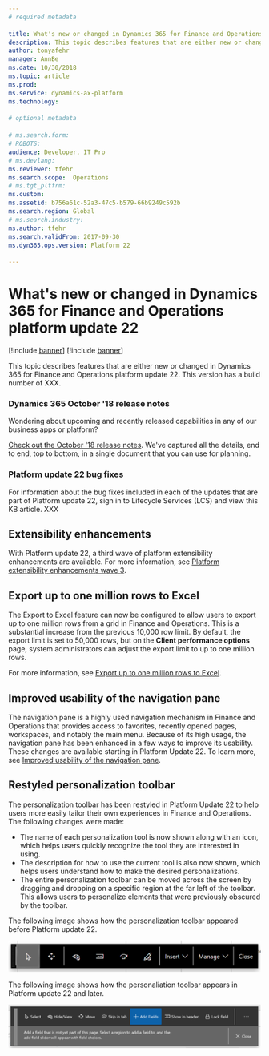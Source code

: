 ```yaml
---
# required metadata

title: What's new or changed in Dynamics 365 for Finance and Operations platform update 22
description: This topic describes features that are either new or changed in Dynamics 365 for Finance and Operation platform update 22. 
author: tonyafehr
manager: AnnBe
ms.date: 10/30/2018
ms.topic: article
ms.prod: 
ms.service: dynamics-ax-platform
ms.technology: 

# optional metadata

# ms.search.form: 
# ROBOTS: 
audience: Developer, IT Pro
# ms.devlang: 
ms.reviewer: tfehr
ms.search.scope:  Operations
# ms.tgt_pltfrm: 
ms.custom: 
ms.assetid: b756a61c-52a3-47c5-b579-66b9249c592b
ms.search.region: Global
# ms.search.industry: 
ms.author: tfehr
ms.search.validFrom: 2017-09-30 
ms.dyn365.ops.version: Platform 22

---
```

# What's new or changed in Dynamics 365 for Finance and Operations platform update 22

[!include [banner](../includes/banner.md)]
[!include [banner](../includes/preview-banner.md)]

This topic describes features that are either new or changed in Dynamics 365 for Finance and Operations platform update 22. This version has a build number of XXX.

### Dynamics 365 October '18 release notes
Wondering about upcoming and recently released capabilities in any of our business apps or platform? 

[Check out the October '18 release notes](https://go.microsoft.com/fwlink/?linkid=870424). We've captured all the details, end to end, top to bottom, in a single document that you can use for planning. 

### Platform update 22 bug fixes
For information about the bug fixes included in each of the updates that are part of Platform update 22, sign in to Lifecycle Services (LCS) and view this KB article. XXX

## Extensibility enhancements
With Platform update 22, a third wave of platform extensibility enhancements are available. For more information, see [Platform extensibility enhancements wave 3](https://docs.microsoft.com/business-applications-release-notes/October18/dynamics365-finance-operations/platform-extensibility3).

## Export up to one million rows to Excel
The Export to Excel feature can now be configured to allow users to export up to one million rows from a grid in Finance and Operations. This is a substantial increase from the previous 10,000 row limit. By default, the export limit is set to 50,000 rows, but on the **Client performance options** page, system administrators can adjust the export limit to up to one million rows.

For more information, see [Export up to one million rows to Excel](https://docs.microsoft.com/business-applications-release-notes/October18/dynamics365-finance-operations/export-more-rows).

## Improved usability of the navigation pane
The navigation pane is a highly used navigation mechanism in Finance and Operations that provides access to favorites, recently opened pages, workspaces, and notably the main menu. Because of its high usage, the navigation pane has been enhanced in a few ways to improve its usability. These changes are available starting in Platform Update 22. To learn more, see [Improved usability of the navigation pane](https://docs.microsoft.com/business-applications-release-notes/October18/dynamics365-finance-operations/updated-navigation-pane).

## Restyled personalization toolbar
The personalization toolbar has been restyled in Platform Update 22 to help users more easily tailor their own experiences in Finance and Operations. The following changes were made: 

-  The name of each personalization tool is now shown along with an icon, which helps users quickly recognize the tool they are interested in using.
-  The description for how to use the current tool is also now shown, which helps users understand how to make the desired personalizations.  
-  The entire personalization toolbar can be moved across the screen by dragging and dropping on a specific region at the far left of the toolbar. This allows users to personalize elements that were previously obscured by the toolbar.   

The following image shows how the personalization toolbar appeared before Platform update 22.

![Personalization toolbar before Platform Update 22](media/oldPersonalizationToolbar.png  "Personalization toolbar before Platform Update 22")

The following image shows how the personaliation toolbar appears in Platform update 22 and later.

![Personalization toolbar in Platform Update 22 and later](media/restyledPersonalizationToolbar.png  "Personalization toolbar in Platform Update 22 and later]")





